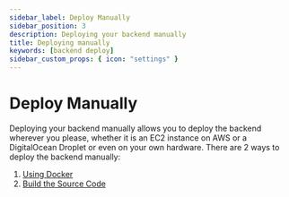 ```yaml
---
sidebar_label: Deploy Manually
sidebar_position: 3
description: Deploying your backend manually
title: Deploying manually
keywords: [backend deploy]
sidebar_custom_props: { icon: "settings" }
---
```


# Deploy Manually

Deploying your backend manually allows you to deploy the backend wherever you please, whether it is an EC2 instance on AWS or a DigitalOcean Droplet or even on your own hardware. There are 2 ways to deploy the backend manually:

1. [Using Docker](/turn-key/guides/backend/Deploy-Using-Docker)
2. [Build the Source Code](/turn-key/guides/backend/Deploy-from-Source)
